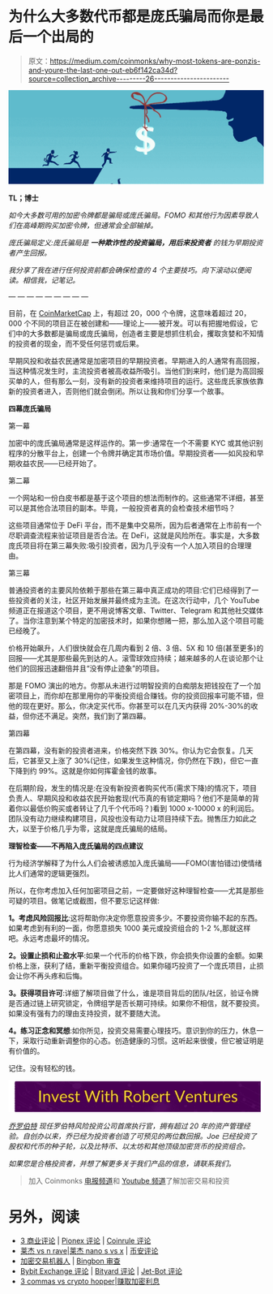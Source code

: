 # 为什么大多数代币都是庞氏骗局而你是最后一个出局的

> 原文：<https://medium.com/coinmonks/why-most-tokens-are-ponzis-and-youre-the-last-one-out-eb6f142ca34d?source=collection_archive---------26----------------------->

![](img/aaf2178bbec2674f8cc427b6341cb032.png)

**TL；博士**

*如今大多数可用的加密令牌都是骗局或庞氏骗局。FOMO 和其他行为因素导致人们在高峰期购买加密令牌，但通常会全部输掉。*

*庞氏骗局定义:庞氏骗局是* ***一种欺诈性的投资骗局，用后来投资者*** *的钱为早期投资者产生回报。*

*我分享了我在进行任何投资前都会确保检查的 4 个主要技巧。向下滚动以便阅读。相信我，记笔记。*

— — — — — — — — —

目前，在 [CoinMarketCap](https://coinmarketcap.com/) 上，有超过 20，000 个令牌，这意味着超过 20，000 个不同的项目正在被创建和——理论上——被开发。可以有把握地假设，它们中的大多数都是骗局或庞氏骗局，创造者主要是想抓住机会，攫取贪婪和不知情的投资者的现金，而不受任何惩罚或后果。

早期风投和收益农民通常是加密项目的早期投资者。早期进入的人通常有高回报，当这种情况发生时，主流投资者被高收益所吸引。当他们到来时，他们是为高回报买单的人，但有那么一刻，没有新的投资者来维持项目的运行。这些庞氏家族依靠新的投资者进入，否则他们就会倒闭。所以让我和你们分享一个故事。

**四幕庞氏骗局**

第一幕

加密中的庞氏骗局通常是这样运作的。第一步:通常在一个不需要 KYC 或其他识别程序的分散平台上，创建一个令牌并确定其市场价值。早期投资者——如风投和早期收益农民——已经开始了。

第二幕

一个网站和一份白皮书都是基于这个项目的想法而制作的。这些通常不详细，甚至可以是其他合法项目的副本。毕竟，一般投资者真的会检查技术细节吗？

这些项目通常位于 DeFi 平台，而不是集中交易所，因为后者通常在上市前有一个尽职调查流程来验证项目是否合法。在 DeFi，这就是风险所在。事实是，大多数庞氏项目将在第三幕失败:吸引投资者，因为几乎没有一个人加入项目的合理理由。

第三幕

普通投资者的主要风险依赖于那些在第三幕中真正成功的项目:它们已经得到了一些投资者的关注，社区开始发展并最终成为主流。在这次行动中，几个 YouTube 频道正在报道这个项目，更不用说博客文章、Twitter、Telegram 和其他社交媒体了。当你注意到某个特定的加密技术时，如果你想赌一把，那么加入这个项目可能已经晚了。

价格开始飙升，人们很快就会在几周内看到 2 倍、3 倍、5X 和 10 倍(甚至更多)的回报——尤其是那些最先到达的人。滚雪球效应持续；越来越多的人在谈论那个让他们的回报迅速翻倍并且“没有停止迹象”的项目。

那是 FOMO 演出的地方。你那从未进行过明智投资的白痴朋友把钱投在了一个加密项目上，而你却在那里用你的平衡投资组合赚钱。你的投资回报率可能不错，但他的现在更好。那么，你决定买代币。你甚至可以在几天内获得 20%-30%的收益，但你还不满足。突然，我们到了第四幕。

第四幕

在第四幕，没有新的投资者进来，价格突然下跌 30%。你认为它会恢复。几天后，它甚至又上涨了 30%(记住，如果发生这种情况，你仍然在下跌)，但它一直下降到约 99%。这就是你如何挥霍金钱的故事。

在后期阶段，发生的情况是:在没有新投资者购买代币(需求下降)的情况下，项目负责人、早期风投和收益农民开始套现(代币真的有锁定期吗？他们不是简单的背着你以最低价购买或者转让了几千个代币吗？)看到 1000 x-10000 x 的利润后。团队没有动力继续构建项目，风投也没有动力让项目持续下去。抛售压力如此之大，以至于价格几乎为零，这就是庞氏骗局的结局。

**理智检查——不再陷入庞氏骗局的四点建议**

行为经济学解释了为什么人们会被诱惑加入庞氏骗局——FOMO(害怕错过)使情绪比人们通常的逻辑更强烈。

所以，在你考虑加入任何加密项目之前，一定要做好这种理智检查——尤其是那些可疑的项目。做笔记或截图，但不要忘记这样做:

**1。考虑风险回报比**:这将帮助你决定你愿意投资多少。不要投资你输不起的东西。如果考虑到有利的一面，你愿意损失 1000 美元或投资组合的 1-2 %,那就这样吧。永远考虑最坏的情况。

**2。设置止损和止盈水平**:如果一个代币的价格下跌，你会损失你设置的金额。如果价格上涨，获利了结，重新平衡投资组合。如果你碰巧投资了一个庞氏项目，止损会让你不再头疼和后悔。

**3。获得项目许可**:详细了解项目做了什么，谁是项目背后的团队/社区，验证令牌是否通过链上研究锁定，令牌组学是否长期可持续。如果你不相信，就不要投资。如果没有强有力的理由支持投资，就不要随大流。

**4。练习正念和冥想**:如你所见，投资交易需要心理技巧。意识到你的压力，休息一下，采取行动重新调整你的心态。创造健康的习惯。这听起来很傻，但它被证明是有价值的。

记住。没有轻松的钱。

[![](img/67188b57015c4e5cd392b30346604ca1.png)](https://robertventures.com/)

[*乔罗伯特*](https://joerobert.com/) *现任罗伯特风险投资公司首席执行官，拥有超过 20 年的资产管理经验。自创办以来，乔已经为投资者创造了可预见的两位数回报。Joe 已经投资了股权和代币的种子轮，以及比特币、以太坊和其他顶级加密货币的投资组合。*

*如果您是合格投资者，并想了解更多关于我们产品的信息，请联系我们。*

> 加入 Coinmonks [电报频道](https://t.me/coincodecap)和 [Youtube 频道](https://www.youtube.com/c/coinmonks/videos)了解加密交易和投资

# 另外，阅读

*   [3 商业评论](/coinmonks/3commas-review-an-excellent-crypto-trading-bot-2020-1313a58bec92) | [Pionex 评论](https://coincodecap.com/pionex-review-exchange-with-crypto-trading-bot) | [Coinrule 评论](/coinmonks/coinrule-review-2021-a-beginner-friendly-crypto-trading-bot-daf0504848ba)
*   [莱杰 vs n rave](/coinmonks/ledger-vs-ngrave-zero-7e40f0c1d694)|[莱杰 nano s vs x](/coinmonks/ledger-nano-s-vs-x-battery-hardware-price-storage-59a6663fe3b0) | [币安评论](/coinmonks/binance-review-ee10d3bf3b6e)
*   [加密交易机器人](/coinmonks/crypto-trading-bot-c2ffce8acb2a) | [Bingbon 审查](https://coincodecap.com/bingbon-review)
*   [Bybit Exchange 评论](/coinmonks/bybit-exchange-review-dbd570019b71) | [Bityard 评论](https://coincodecap.com/bityard-reivew) | [Jet-Bot 评论](https://coincodecap.com/jet-bot-review)
*   [3 commas vs crypto hopper](/coinmonks/3commas-vs-pionex-vs-cryptohopper-best-crypto-bot-6a98d2baa203)|[赚取加密利息](/coinmonks/earn-crypto-interest-b10b810fdda3)